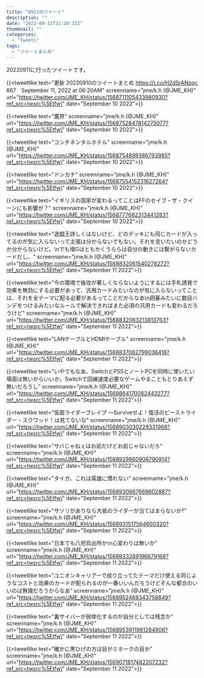 ```yaml
---
title: "0911のツイート"
description: ""
date: "2022-09-11T21:20:15Z"
thumbnail: ""
categories:
  - "Tweets"
tags:
  - "ツイートまとめ"
---
```

20220911に行ったツイートです。
<!--more-->
{{<tweetlike text=\"更新 20220910のツイートまとめ https://t.co/H2dSrANzqc 667　September 11, 2022 at 06:20AM\" screenname=\"jme/k.h (@JME_KH)\" url=\"https://twitter.com/JME_KH/status/1568711105433980930?ref_src=twsrc%5Etfw\" date=\"September 10 2022\">}}

{{<tweetlike text=\"魔界\" screenname=\"jme/k.h (@JME_KH)\" url=\"https://twitter.com/JME_KH/status/1568752847814275077?ref_src=twsrc%5Etfw\" date=\"September 10 2022\">}}

{{<tweetlike text=\"コンチネンタルホテル\" screenname=\"jme/k.h (@JME_KH)\" url=\"https://twitter.com/JME_KH/status/1568754899386793985?ref_src=twsrc%5Etfw\" date=\"September 10 2022\">}}

{{<tweetlike text=\"ドンカチ\" screenname=\"jme/k.h (@JME_KH)\" url=\"https://twitter.com/JME_KH/status/1568755415231627264?ref_src=twsrc%5Etfw\" date=\"September 10 2022\">}}

{{<tweetlike text=\"イギリスの国家が変わるってことはFFのセイブ・ザ・クイーンにも影響が？\" screenname=\"jme/k.h (@JME_KH)\" url=\"https://twitter.com/JME_KH/status/1568777682313441283?ref_src=twsrc%5Etfw\" date=\"September 10 2022\">}}

{{<tweetlike text=\"遊戯王詳しくはないけど、どのデッキにも同じカードが入ってるのが気に入らないって主張は分からないでもない。それを言いたいのかどうか分からないけど。\nでも増Gはともかくうららは自分の動きには繋がらないカードだし、\" screenname=\"jme/k.h (@JME_KH)\" url=\"https://twitter.com/JME_KH/status/1568832061540278272?ref_src=twsrc%5Etfw\" date=\"September 11 2022\">}}

{{<tweetlike text=\"今の環境で後攻が著しくならないようにするには手札誘発で効果を無効にする必要があって、汎用カードみたいなのが気に入らないってことは、それを全テーマに配る必要があるってことだからなあ\n囲碁みたいに数目ハンデをつけるみたいなルールで解決できればまた必須の汎用カードも変わるだろうけど\" screenname=\"jme/k.h (@JME_KH)\" url=\"https://twitter.com/JME_KH/status/1568832063213813763?ref_src=twsrc%5Etfw\" date=\"September 11 2022\">}}

{{<tweetlike text=\"LANケーブルとHDMIケーブル\" screenname=\"jme/k.h (@JME_KH)\" url=\"https://twitter.com/JME_KH/status/1568837062799036416?ref_src=twsrc%5Etfw\" date=\"September 11 2022\">}}

{{<tweetlike text=\"いやでもなあ、SwitchとPS5とノートPCを同時に使いたい場面は無いからいいか。Switchで回線速度必要なゲームやることもとりあえず無いだろうし\" screenname=\"jme/k.h (@JME_KH)\" url=\"https://twitter.com/JME_KH/status/1568864170082443277?ref_src=twsrc%5Etfw\" date=\"September 11 2022\">}}

{{<tweetlike text=\"仮面ライダーブレイブ ～Surviveせよ！復活のビーストライダー・スクワッド！は見てないな\" screenname=\"jme/k.h (@JME_KH)\" url=\"https://twitter.com/JME_KH/status/1568903030229331968?ref_src=twsrc%5Etfw\" date=\"September 11 2022\">}}

{{<tweetlike text=\"サバじゃねぇはお前だけどお前じゃないだろ\" screenname=\"jme/k.h (@JME_KH)\" url=\"https://twitter.com/JME_KH/status/1568929860906790914?ref_src=twsrc%5Etfw\" date=\"September 11 2022\">}}

{{<tweetlike text=\"タイガ、これは英雄に慣れない\" screenname=\"jme/k.h (@JME_KH)\" url=\"https://twitter.com/JME_KH/status/1568930667668602887?ref_src=twsrc%5Etfw\" date=\"September 11 2022\">}}

{{<tweetlike text=\"サソリがありなら大抵のライダーが当てはまらないか?\" screenname=\"jme/k.h (@JME_KH)\" url=\"https://twitter.com/JME_KH/status/1568931517564600320?ref_src=twsrc%5Etfw\" date=\"September 11 2022\">}}

{{<tweetlike text=\"日本でも八咫烏出所か\n心変わりは無いか\" screenname=\"jme/k.h (@JME_KH)\" url=\"https://twitter.com/JME_KH/status/1568933289196679168?ref_src=twsrc%5Etfw\" date=\"September 11 2022\">}}

{{<tweetlike text=\"ユニオンキャリアーで成り立ってたテーマだけ使える同じようなコストと効果のカードが配られるのが一番いいんだろうけどそんな都合のいいのは無理だろうからなあ\" screenname=\"jme/k.h (@JME_KH)\" url=\"https://twitter.com/JME_KH/status/1568952468343758849?ref_src=twsrc%5Etfw\" date=\"September 11 2022\">}}

{{<tweetlike text=\"裏サイバーが弱体化するのが自分としては残念か\" screenname=\"jme/k.h (@JME_KH)\" url=\"https://twitter.com/JME_KH/status/1568953911981264906?ref_src=twsrc%5Etfw\" date=\"September 11 2022\">}}

{{<tweetlike text=\"確かに黒ひげの方は目がミホークの目か\" screenname=\"jme/k.h (@JME_KH)\" url=\"https://twitter.com/JME_KH/status/1569071817482207232?ref_src=twsrc%5Etfw\" date=\"September 11 2022\">}}

